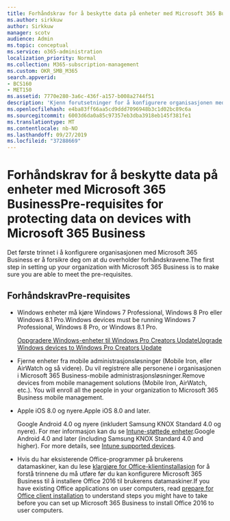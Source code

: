 ```yaml
---
title: Forhåndskrav for å beskytte data på enheter med Microsoft 365 Business
ms.author: sirkkuw
author: Sirkkuw
manager: scotv
audience: Admin
ms.topic: conceptual
ms.service: o365-administration
localization_priority: Normal
ms.collection: M365-subscription-management
ms.custom: OKR_SMB_M365
search.appverid:
- BCS160
- MET150
ms.assetid: 7770e280-3a6c-436f-a157-b008a2744f51
description: 'Kjenn forutsetninger for å konfigurere organisasjonen med Microsoft 365 Business. '
ms.openlocfilehash: e4ba83ff66aa5cd9ddd7096948b3c1d02bc89c6a
ms.sourcegitcommit: 6003d6da0a85c97357eb3dba3918eb145f381fe1
ms.translationtype: MT
ms.contentlocale: nb-NO
ms.lasthandoff: 09/27/2019
ms.locfileid: "37288669"
---
```

# <a name="pre-requisites-for-protecting-data-on-devices-with-microsoft-365-business"></a><span data-ttu-id="a88cb-103">Forhåndskrav for å beskytte data på enheter med Microsoft 365 Business</span><span class="sxs-lookup"><span data-stu-id="a88cb-103">Pre-requisites for protecting data on devices with Microsoft 365 Business</span></span>

<span data-ttu-id="a88cb-104">Det første trinnet i å konfigurere organisasjonen med Microsoft 365 Business er å forsikre deg om at du overholder forhåndskravene.</span><span class="sxs-lookup"><span data-stu-id="a88cb-104">The first step in setting up your organization with Microsoft 365 Business is to make sure you are able to meet the pre-requisites.</span></span>
  
## <a name="pre-requisites"></a><span data-ttu-id="a88cb-105">Forhåndskrav</span><span class="sxs-lookup"><span data-stu-id="a88cb-105">Pre-requisites</span></span>

- <span data-ttu-id="a88cb-106">Windows enheter må kjøre Windows 7 Professional, Windows 8 Pro eller Windows 8.1 Pro.</span><span class="sxs-lookup"><span data-stu-id="a88cb-106">Windows devices must be running Windows 7 Professional, Windows 8 Pro, or Windows 8.1 Pro.</span></span>
    
    [<span data-ttu-id="a88cb-107">Oppgradere Windows-enheter til Windows Pro Creators Update</span><span class="sxs-lookup"><span data-stu-id="a88cb-107">Upgrade Windows devices to Windows Pro Creators Update</span></span>](upgrade-to-windows-pro-creators-update.md)
    
- <span data-ttu-id="a88cb-p101">Fjerne enheter fra mobile administrasjonsløsninger (Mobile Iron, eller AirWatch og så videre). Du vil registrere alle personene i organisasjonen i Microsoft 365 Business-mobile administrasjonsløsninger.</span><span class="sxs-lookup"><span data-stu-id="a88cb-p101">Remove devices from mobile management solutions (Mobile Iron, AirWatch, etc.). You will enroll all the people in your organization to Microsoft 365 Business mobile management.</span></span>
    
- <span data-ttu-id="a88cb-110">Apple iOS 8.0 og nyere.</span><span class="sxs-lookup"><span data-stu-id="a88cb-110">Apple iOS 8.0 and later.</span></span>
    
    <span data-ttu-id="a88cb-p102">Google Android 4.0 og nyere (inkludert Samsung KNOX Standard 4.0 og nyere). For mer informasjon kan du se [Intune-støttede enheter](https://go.microsoft.com/fwlink/p/?linkid=852307).</span><span class="sxs-lookup"><span data-stu-id="a88cb-p102">Google Android 4.0 and later (including Samsung KNOX Standard 4.0 and higher). For more details, see [Intune supported devices](https://go.microsoft.com/fwlink/p/?linkid=852307).</span></span>
    
- <span data-ttu-id="a88cb-113">Hvis du har eksisterende Office-programmer på brukerens datamaskiner, kan du lese [klargjøre for Office-klientinstallasjon](prepare-for-office-client-deployment.md) for å forstå trinnene du må utføre før du kan konfigurere Microsoft 365 Business til å installere Office 2016 til brukerens datamaskiner.</span><span class="sxs-lookup"><span data-stu-id="a88cb-113">If you have existing Office applications on user computers, read [prepare for Office client installation](prepare-for-office-client-deployment.md) to understand steps you might have to take before you can set up Microsoft 365 Business to install Office 2016 to user computers.</span></span> 
    


